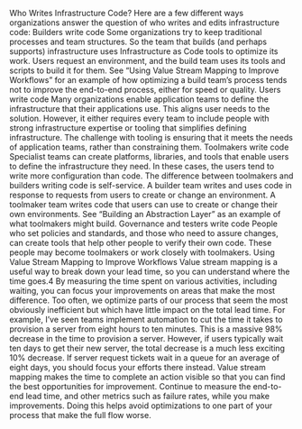 Who Writes Infrastructure Code? Here are a few different ways organizations answer the question of who writes and edits infrastructure code: Builders write code Some organizations try to keep traditional processes and team structures. So the team that builds (and perhaps supports) infrastructure uses Infrastructure as Code tools to optimize its work. Users request an environment, and the build team uses its tools and scripts to build it for them. See “Using Value Stream Mapping to Improve Workflows” for an example of how optimizing a build team’s process tends not to improve the end-to-end process, either for speed or quality. Users write code Many organizations enable application teams to define the infrastructure that their applications use. This aligns user needs to the solution. However, it either requires every team to include people with strong infrastructure expertise or tooling that simplifies defining infrastructure. The challenge with tooling is ensuring that it meets the needs of application teams, rather than constraining them. Toolmakers write code Specialist teams can create platforms, libraries, and tools that enable users to define the infrastructure they need. In these cases, the users tend to write more configuration than code. The difference between toolmakers and builders writing code is self-service. A builder team writes and uses code in response to requests from users to create or change an environment. A toolmaker team writes code that users can use to create or change their own environments. See “Building an Abstraction Layer” as an example of what toolmakers might build. Governance and testers write code
People who set policies and standards, and those who need to assure changes, can create tools that help other people to verify their own code. These people may become toolmakers or work closely with toolmakers. Using Value Stream Mapping to Improve Workflows Value stream mapping is a useful way to break down your lead time, so you can understand where the time goes.4 By measuring the time spent on various activities, including waiting, you can focus your improvements on areas that make the most difference. Too often, we optimize parts of our process that seem the most obviously inefficient but which have little impact on the total lead time. For example, I’ve seen teams implement automation to cut the time it takes to provision a server from eight hours to ten minutes. This is a massive 98% decrease in the time to provision a server. However, if users typically wait ten days to get their new server, the total decrease is a much less exciting 10% decrease. If server request tickets wait in a queue for an average of eight days, you should focus your efforts there instead. Value stream mapping makes the time to complete an action visible so that you can find the best opportunities for improvement. Continue to measure the end-to-end lead time, and other metrics such as failure rates, while you make improvements. Doing this helps avoid optimizations to one part of your process that make the full flow worse.

